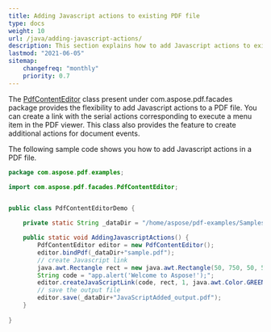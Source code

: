 ```yaml
---
title: Adding Javascript actions to existing PDF file
type: docs
weight: 10
url: /java/adding-javascript-actions/
description: This section explains how to add Javascript actions to existing PDF file with Aspose.PDF Facades.
lastmod: "2021-06-05"
sitemap:
    changefreq: "monthly"
    priority: 0.7
---
```


The [PdfContentEditor](https://apireference.aspose.com/java/pdf/com.aspose.pdf.facades/PdfContentEditor) class present under com.aspose.pdf.facades package provides the flexibility to add Javascript actions to a PDF file. You can create a link with the serial actions corresponding to execute a menu item in the PDF viewer. This class also provides the feature to create additional actions for document events.

The following sample code shows you how to add Javascript actions in a PDF file.

```java
package com.aspose.pdf.examples;

import com.aspose.pdf.facades.PdfContentEditor;


public class PdfContentEditorDemo {

    private static String _dataDir = "/home/aspose/pdf-examples/Samples/";

    public static void AddingJavascriptActions() {
        PdfContentEditor editor = new PdfContentEditor();
        editor.bindPdf(_dataDir+"sample.pdf");
        // create Javascript link
        java.awt.Rectangle rect = new java.awt.Rectangle(50, 750, 50, 50);
        String code = "app.alert('Welcome to Aspose!');";
        editor.createJavaScriptLink(code, rect, 1, java.awt.Color.GREEN);
        // save the output file
        editor.save(_dataDir+"JavaScriptAdded_output.pdf");
    }
    
}
```